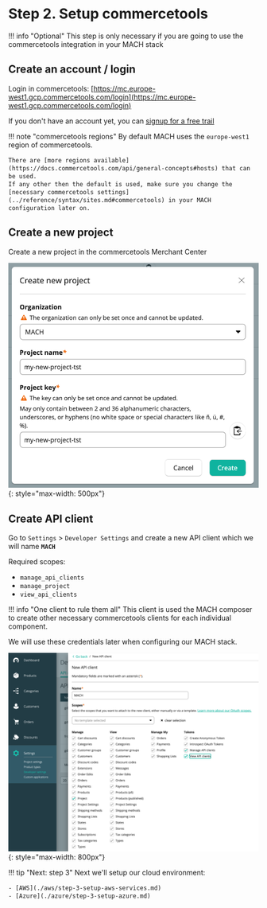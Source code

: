 # Step 2. Setup commercetools

!!! info "Optional"
    This step is only necessary if you are going to use the commercetools integration in your MACH stack

## Create an account / login

Login in commercetools: [https://mc.europe-west1.gcp.commercetools.com/login](https://mc.europe-west1.gcp.commercetools.com/login)

If you don't have an account yet, you can [signup for a free trail](https://ok.commercetools.com/free-trial#start-free-trial-form)

!!! note "commercetools regions"
    By default MACH uses the `europe-west1` region of commercetools.

    There are [more regions available](https://docs.commercetools.com/api/general-concepts#hosts) that can be used.
    If any other then the default is used, make sure you change the [necessary commercetools settings](../reference/syntax/sites.md#commercetools) in your MACH configuration later on.

## Create a new project

Create a new project in the commercetools Merchant Center

![New project](../_img/tutorial/ct-new-project.png){: style="max-width: 500px"}


## Create API client

Go to `Settings` > `Developer Settings` and create a new API client which we will name **`MACH`**

Required scopes:

- `manage_api_clients`
- `manage_project`
- `view_api_clients`

!!! info "One client to rule them all"
    This client is used the MACH composer to create other necessary commercetools clients for each individual component.

We will use these credentials later when configuring our MACH stack.

![New project](../_img/tutorial/ct-new-client.png){: style="max-width: 800px"}

!!! tip "Next: step 3"
    Next we'll setup our cloud environment:

    - [AWS](./aws/step-3-setup-aws-services.md)
    - [Azure](./azure/step-3-setup-azure.md)